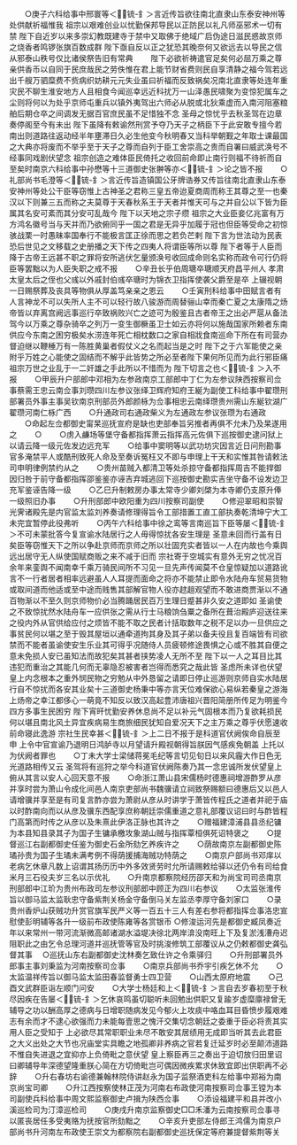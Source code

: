 <!-- { "loadSidebar": true } -->
　　○庚子六科给事中邢寰等＜锍-釒＞言近传旨欲往南北直隶山东泰安神州等处供献祈福惟我  祖宗以艰难创业以忧勤保邦导民以正防民以礼凡师巫邪术一切有禁  陛下自近岁以来多崇幻教既建寺于禁中又取佛于绝域广启伪途日滋民惑故京师之烧香者鸣锣张旗百数成群  陛下亟自反以正之犹恐其晚奈何又欲远去以导民之信从邪泰山秩号仅比诸侯祭告旧有常典
　　陛下必欲祈祷遣官足矣何必屈万乘之尊亲供香币以自同于民庶哉民之劳佚惟在君上能节财省费则民自享清静之福今驾若远出千艘万驷糜费不赀病织妨耕元元失业虽曰祈福而反致祸矣况南北直隶等处连年重灾民不聊生淮安地方人且相食今闻巡幸远近科扰万一山泽愚民啸聚为变惊犯属车之尘则将何以为处乎京师屯重兵以镇外夷驾出六师必从脱或北狄乘虚而入南河阻塞粮舶后期仓卒之间调发无据百官庶民虽不足惜独不念  圣母之惊忧乎去秋圣驾在边章奏停阁至今有未出  陛下虽降有敕谕然刑赏予夺乃天子之柄臣下于此安敢专擅今若南出则道路往返动经半年壅滞日久必生他变今秋明春又当科举朝觐之年取士课最国之大典亦将废而不举乎至于天子之尊而自列于臣工舍崇高之贵而自署曰威武涣号不经事同戏剧伏望念  祖宗创造之难体臣民倚托之收回前命即止南行则福不待祈而自至矣时南京六科给事中孙懋等十三道御史张翀等亦＜锍-釒＞论之皆不报
　　○礼部尚书毛澄等＜锍-釒＞言近传旨造镇国公牙牌诰券又传旨往南北直隶山东泰安神州等处公干臣等窃惟上古神圣之君称三皇五帝迨夏商周而称王其尊之至一也秦汉以下则兼三五而称之夫莫尊于天春秋系王于天者并惟天可与之并自公以下皆为臣属其名安可紊而其分安可乱哉今  陛下以天地之宗子缵  祖宗之大业臣妾亿兆富有万方鸿名徽号当与天并而乃欲俯同乎一国之君是无异乎加履于冠也但臣等受命之初惊骇战栗一时愚昧率国奉行不能极言匡正徐而思之若负芒剌  陛下言为世法动为民表恐后世见之文移载之史册播之天下传之四夷人将谓臣等所以尊  陛下者等于人臣而降于古帝王远甚不职之罪将安所逃伏乞量颁涣号收回成命则名实称而政令可行仍将臣等罢黜以为人臣失职之戒不报
　　○辛丑长乎伯周瑭卒瑭顺天府昌平州人  孝肃太皇太后之侄也父彧以外戚封伯彧卒瑭时为锦衣卫指挥使袭父爵至是卒  上辍视朝一日赐祭葬及丧具等物俱从厚盖笃亲亲之恩云
　　○壬寅刑科给事中田赋言者有人言神龙不可以失所人主不可以轻行故八骏游而周替骊山幸而秦亡夏之太康隋之炀帝皆以弃离宫阙远事巡行卒致祸败兴亡之迹可为殷鉴且古者帝王之出必严扈从备法驾今以万乘之尊杂骑卒之列万一变生御橛虽卫士如云亦将何以施哉国家所赖者东南供应今东南之困穷极矣水涝连年死亡相枕数口之家自相戕食南巡命下所在有司营办督迫继以鞭棰万有一陈胜黄巢者假仗义之名而起当是之时  陛下之于六军能使之亲附乎万姓之心能使之固结而不解乎此皆势之所必至者陛下果何所见而为此行邪臣痛  祖宗万世之业乱于一二奸雄之手此所以不惜而为  陛下切言之也＜锍-釒＞入不报
　　○甲辰升户部郎中邓相为左参政南京工部郎中丁仁为左参议陕西按察司佥事蔡需王忠云南佥事刘瓒四川左参议张绎卫辉府知府王綖为副使工科给事中翟瓒刑部署员外事主事吴钦南京刑部员外郎颜栐为佥事相忠云南绎瓒贵州需山东綖钦湖广翟瓒河南仁栐广西
　　○升通政司右通政柴义为左通政左参议张瓒为右通政
　　○命起左佥都御史甯杲巡抚宣府是缺也吏部奉旨另推者再俱不允未乃及杲遂用之
　　○
　　○虏入鹻场等堡守备都指挥萧云指挥高元佐俱下巡按御史逮问狱上以请云降一级元佐发边远充军
　　○给事中窦明等以武功坊灾因言近日问刑勘事官多淹禁平人或酷刑致死人命及至奏诉冤枉又不即与申理上干天和实惟其咎请敕法司申明律例禁约从之
　　○贵州苗贼入都清卫等处杀掠守备都指挥周吉不能捍御因归咎于前守备都指挥邵鉴鉴亦诬吉弃城逃回下巡按御史勘实吉坐守备不设发边卫充军鉴诬告降一级
　　○乙巳升制敕房办事太常寺少卿刘棨为本寺卿仍支原升俸一级照旧办事
　　○升刑部郎中欧阳重为四川按察司副使
　　○修迎翠昭和崇智光霁诸殿先是内官监太监刘养奏请修理得旨令工部措置工直工部执奏乾清坤宁大工未完宜暂停此役弗听
　　○丙午六科给事中徐之鸾等言南巡旨下臣等屡＜锍-釒＞不可未蒙批答今复宣谕水陆居行之人毋得惊扰各安生理是  圣意未回而行盖有日矣臣等窃惟天下之所以争赴京师而京师之所以壮固充实者皆以一人在内故也今乘舆远出居守无人纵使国赋商贩之来不减于旧而  宗社寄于空城实有意外无穷之忧况百余年来銮舆不闻南幸千乘万骑民间所不习见一旦先声传闻莫不仓皇惊疑加以道路讹言不一行者居者相率远避虽人人耳提而面命之将亦不能禁止即令水陆舟车贸易货物或取间道而他适或至中途而贱售其部解官物人役亦趑趄观望而不敢进商贾渐以不通百物渐以不至久则京师物价必当腾踊居民百万生理日蹙甚非久安之道即如  圣谕使之不致惊扰然水陆舟车一应供张之需从行士马粮饷刍粟之备所在葺治殿庐迎送往来之役内外从官供给应付之烦皆不能不取之民者计括取数年之税不足以办一旦供应之事贫民何以堪之至于毁其屋垣以通牵道拘其身及其子弟以备夫役且复百端皆有司欲禁而不能者虽谕使安生乐业其可得乎况随侍人员疲顿修途畏惧之心或不胜其自便之意未免损人安已虽知法而故犯矣其甚者挟势凌人无所不至  陛下以一人之耳目比其违犯而重治之其能几何而无辜隐忍被害者岂得而悉究之哉此皆  圣虑所未详也伏望  皇上内念根本之重外悯民物之穷勉从中外恳留之请即日停止巡游则京师自实水陆居行自不惊扰而各安其业矣十三道御史杨秉中等亦言天位难保欲心易纵若秦皇之游海上炀帝之幸江都侈心一萌竟不知反以致汉高起豊沛唐祖兴晋阳简册所传足为明鉴今四方多事生民困穷  陛下宵旰忧勤安养休息尚不足以补元气固根本而乃复欲耗损民何以堪且南北风土异宜疾病易生商旅细民犹知自爱况天下之主万乘之尊乎伏愿速收前命寝此逸游  宗社生民幸甚＜锍-釒＞上二日不报于是科道官伏阙俟命自辰至申  上令中官宣谕乃退明日鸿胪寺以月望请升殿视朝得旨朕因气感疾免朝盖  上托以为伏阙者罪也
　　○丁未大学士梁储蒋冕毛纪等言切见旬日以来风霾大作日色无光道路相传又云  圣驾将有巡狩之举今科道官伏阙陈奏乃其一念忠诚所发伏望皇上俯从其言以安人心回天意不报
　　○命浙江萧山县宋儒杨时德惠祠增游酢罗从彦并享时尝为萧山令成化间邑人南京吏部尚书魏骥请立祠致祭赐额曰德惠后又以邑人请增骥并享至是有司复言酢亦尝为萧尉从彦从时讲学于萧皆传程氏之道者并祀于庙以时酢南向而以从彦及骥东西配享庶称朝廷崇儒重道之意礼部覆议诏曰时与酢皆程门高第而时传之从彦以及朱熹此伊洛正脉也其许之
　　○赠福建漳浦县县丞纪镛为本县知县录其子为国子生镛承檄攻象湖山贼与指挥覃桓俱死诏特褒之
　　○提督巡江右副都御史任鉴为御史石金所劾乞养疾许之
　　○荫故南京左副都御史陈璚孙贵为国子生璚未满考例不得荫援捕海贼功特荫之
　　○南京户部尚书邓庠以老病乞休章凡数上诏谓其扬历历中外多效贤劳时允所请赐敕给驿以还仍令有司给食米月三石役夫岁三名以示优礼
　　○升南京都察院经历邵天和为尚宝司司丞南京刑部郎中江玠为贵州布政司左参议刑部郎中顾正为四川右参议
　　○太监张淮传旨以御马监太监耿忠守备紫荆关杨金守备倒马关左监丞李厚守备刘家口
　　○录贵州香炉山获贼功升赏官旗军民严义等一百五十三人有差右参将都指挥佥事洛忠宣慰使彭明辅等各升一级前布政使陈雍等各赏银币
○修浚运河先是都御史臧凤奏近年以来常州一带河流渐微高邮诸湖水溢堤决徐北两岸渰没南旺上下及复淤浅漕舟迟阻职此之由乞令总理河道并巡抚管等官及时挑浚修筑工部覆议从之仍敕都御史龚弘督其事
　○巡抚山东右副都御史沈林奏乞致仕许之令乘驿归
　　○升刑部署员外郎事主事刘秉监为河南按察司佥事
　　○南京兵部尚书乔宇引疾乞休不允
　　○太监温祥传旨以御马监太监田春监督勇士四卫营
　　○山西太原府地震
　　○己酉文武群臣诣左顺门问安
　　○大学士杨廷和上＜锍-釒＞言自去岁春初至于秋尽因疾在告屡＜锍-釒＞乞休哀鸣虽切聪听未回勉出供职又复踰岁虚糜廪禄曾无辅导之功以酬高厚之德病与日增职随病发见今郁火上攻痰中咯血耳目昏愤步履艰难志有余而才不逮心欲强而力未能每壹思之愧汗交集切念朝廷之委重于臣必将责其实用人臣之受知于  上必欲尽其常职职业未尽不敢安其居绩用无成即当听其去此君臣之大义出处之大节也况庙堂实具瞻之地孤卿非养病之官若复迁延岁时必至颠沛道路不惟自失进退之宜抑亦上负倚毗之意伏望  皇上察臣再三之奏出于迫切放归田里诏曰卿辅导年深德望隆重朕心简在方切倚毗岂可偶因微疾累求休致宜即出供职再不必辞
　　○升右春坊右谕德兼翰林院侍讲赵永为国子监祭酒吏科左给事中郑裕为南京尚宝司卿
　　○升江西按察使林正茂为河南右布政使河南按察司佥事王镗为本司副使兵科给事中周文熙监察御史卢揖为陕西佥事
　　○添设福建平和县并改小溪巡检司为汀漳巡检司
　　○庚戌升南京监察御史□□禾潘为云南按察司佥事寻以匿丧居任多受夷赂为抚按官所劾黜之
　　○辛亥升吏部左侍郎王鸿儒为南京户部尚书升河南左布政使王崇文为都察院右副都御史巡抚保定等府兼提督紫荆等关
